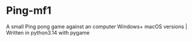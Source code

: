 # Ping-mf1
A small Ping pong game against an computer Windows+ macOS versions  | Written in python3.14 with pygame  
